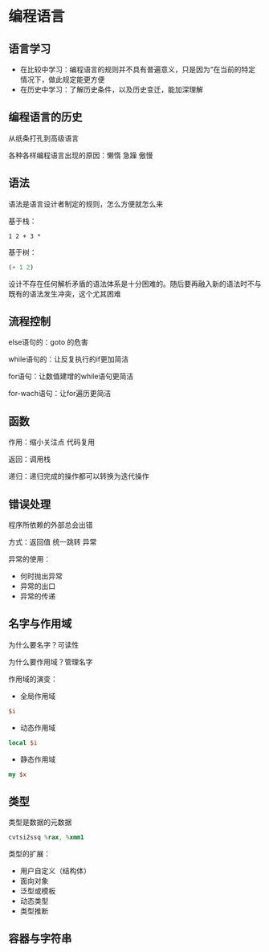 # 编程语言

## 语言学习

- 在比较中学习：编程语言的规则并不具有普遍意义，只是因为“在当前的特定情况下，做此规定能更方便
- 在历史中学习：了解历史条件，以及历史变迁，能加深理解

## 编程语言的历史

从纸条打孔到高级语言

各种各样编程语言出现的原因：懒惰 急躁 傲慢

## 语法

语法是语言设计者制定的规则，怎么方便就怎么来

基于栈：

```forth
1 2 + 3 *
```

基于树：

```lisp
(+ 1 2)
```

设计不存在任何解析矛盾的语法体系是十分困难的。随后要再融入新的语法时不与既有的语法发生冲突，这个尤其困难

## 流程控制

else语句的：goto 的危害

while语句的：让反复执行的if更加简洁

for语句：让数值建增的while语句更简洁

for-wach语句：让for遍历更简洁

## 函数

作用：缩小关注点 代码复用

返回：调用栈

递归：递归完成的操作都可以转换为迭代操作

## 错误处理

程序所依赖的外部总会出错

方式：返回值 统一跳转 异常

异常的使用：

- 何时抛出异常
- 异常的出口
- 异常的传递

## 名字与作用域

为什么要名字？可读性

为什么要作用域？管理名字

作用域的演变：

- 全局作用域

```perl
$i
```

- 动态作用域

```perl
local $i
```

- 静态作用域

```perl
my $x
```

## 类型

类型是数据的元数据

```asm
cvtsi2ssq %rax, %xmm1
```

类型的扩展：

- 用户自定义（结构体）
- 面向对象
- 泛型或模板
- 动态类型
- 类型推断

## 容器与字符串

